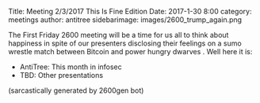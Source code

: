 Title: Meeting 2/3/2017 This Is Fine Edition
Date: 2017-1-30 8:00
category: meetings
author: antitree
sidebarimage: images/2600_trump_again.png

The First Friday 2600 meeting will be a time for us all to think about
happiness in spite of our presenters disclosing their feelings on a sumo
wrestle match between Bitcoin and power hungry dwarves . Well here it
is:

* AntiTree: This month in infosec
* TBD: Other presentations

(sarcastically generated by 2600gen bot)
